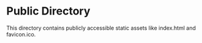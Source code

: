 # Public Directory

This directory contains publicly accessible static assets like index.html and favicon.ico.

